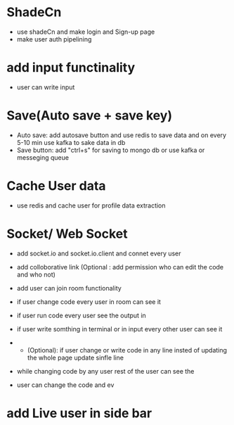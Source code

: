 ##

# ShadeCn

- use shadeCn and make login and Sign-up page
- make user auth pipelining

# add input functinality

- user can write input

# Save(Auto save + save key)

- Auto save: add autosave button and use redis to save data and on every 5-10 min use kafka to sake data in db
- Save button: add "ctrl+s" for saving to mongo db or use kafka or messeging queue

# Cache User data

- use redis and cache user for profile data extraction

# Socket/ Web Socket

- add socket.io and socket.io.client and connet every user
- add colloborative link (Optional : add permission who can edit the code and who not)
- add user can join room functionality
- if user change code every user in room can see it
- if user run code every user see the output in
- if user write somthing in terminal or in input every other user can see it
- - (Optional): if user change or write code in any line insted of updating the whole page update sinfle line
- while changing code by any user rest of the user can see the

- user can change the code and ev

# add Live user in side bar
